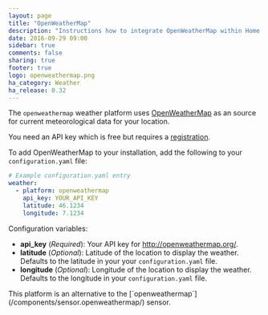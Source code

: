 ```yaml
---
layout: page
title: "OpenWeatherMap"
description: "Instructions how to integrate OpenWeatherMap within Home Assistant."
date: 2016-09-29 09:00
sidebar: true
comments: false
sharing: true
footer: true
logo: openweathermap.png
ha_category: Weather
ha_release: 0.32
---
```


The `openweathermap` weather platform uses [OpenWeatherMap](http://openweathermap.org/) as an source for current meteorological data for your location.

You need an API key which is free but requires a [registration](http://home.openweathermap.org/users/sign_up).

To add OpenWeatherMap to your installation, add the following to your `configuration.yaml` file:

```yaml
# Example configuration.yaml entry
weather:
  - platform: openweathermap
    api_key: YOUR_API_KEY
    latitude: 46.1234
    longitude: 7.1234
```

Configuration variables:

- **api_key** (*Required*): Your API key for http://openweathermap.org/.
- **latitude** (*Optional*): Latitude of the location to display the weather. Defaults to the latitude in your your `configuration.yaml` file. 
- **longitude** (*Optional*): Longitude of the location to display the weather. Defaults to the longitude in your `configuration.yaml` file.

<p class='note'>
This platform is an alternative to the [`openweathermap`](/components/sensor.openweathermap/) sensor. 
</p>
